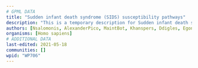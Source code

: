 ```yaml
---
# GPML DATA
title: "Sudden infant death syndrome (SIDS) susceptibility pathways"
description: "This is a temporary description for Sudden infant death syndrome (SIDS) susceptibility pathways"
authors: [Nsalomonis, AlexanderPico, MaintBot, Khanspers, Ddigles, Egonw, LarsEijssen, MirellaKalafati, Fehrhart, Finterly, Eweitz]
organisms: [Homo sapiens]
# ADDITIONAL DATA
last-edited: 2021-05-18
communities: []
wpid: "WP706"
---
```

